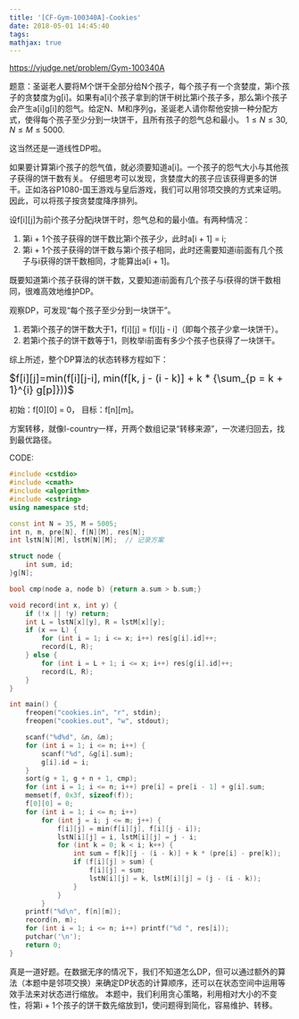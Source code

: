 ```yaml
---
title: '[CF-Gym-100340A]-Cookies'
date: 2018-05-01 14:45:40
tags:
mathjax: true
---
```


https://vjudge.net/problem/Gym-100340A

题意：圣诞老人要将M个饼干全部分给N个孩子，每个孩子有一个贪婪度，第i个孩子的贪婪度为g[i]。如果有a[i]个孩子拿到的饼干树比第i个孩子多，那么第i个孩子会产生a[i]g[i]的怨气。给定N、M和序列g，圣诞老人请你帮他安排一种分配方式，使得每个孩子至少分到一块饼干，且所有孩子的怨气总和最小。
$1 \leq N \leq 30$, $N \leq M \leq 5000$.

这当然还是一道线性DP啦。

如果要计算第i个孩子的怨气值，就必须要知道a[i]。一个孩子的怨气大小与其他孩子获得的饼干数有关。
仔细思考可以发现，贪婪度大的孩子应该获得更多的饼干。正如洛谷P1080-国王游戏与皇后游戏，我们可以用邻项交换的方式来证明。因此，可以将孩子按贪婪度降序排列。

设f[i][j]为前i个孩子分配j块饼干时，怨气总和的最小值。有两种情况：
1. 第i + 1个孩子获得的饼干数比第i个孩子少，此时a[i + 1] = i;
2. 第i + 1个孩子获得的饼干数与第i个孩子相同，此时还需要知道i前面有几个孩子与i获得的饼干数相同，才能算出a[i + 1]。

既要知道第i个孩子获得的饼干数，又要知道i前面有几个孩子与i获得的饼干数相同，很难高效地维护DP。

观察DP，可发现“每个孩子至少分到一块饼干”。
1. 若第i个孩子的饼干数大于1，f[i][j] = f[i][j - i]（即每个孩子少拿一块饼干）。
2. 若第i个孩子的饼干数等于1，则枚举i前面有多少个孩子也获得了一块饼干。

综上所述，整个DP算法的状态转移方程如下：

<font size=4>$f[i][j]=min(f[i][j-i], min(f[k, j - (i - k)] + k * {\sum_{p = k + 1}^{i} g[p]}))$</font>

初始：f[0][0] = 0， 目标：f[n][m]。

方案转移，就像I-country一样，开两个数组记录“转移来源”，一次递归回去，找到最优路径。


CODE:
``` c++
#include <cstdio>
#include <cmath>
#include <algorithm>
#include <cstring>
using namespace std;

const int N = 35, M = 5005;
int n, m, pre[N], f[N][M], res[N];
int lstN[N][M], lstM[N][M];  // 记录方案

struct node {
    int sum, id;
}g[N];

bool cmp(node a, node b) {return a.sum > b.sum;}

void record(int x, int y) {
    if (!x || !y) return;
    int L = lstN[x][y], R = lstM[x][y];
    if (x == L) {
        for (int i = 1; i <= x; i++) res[g[i].id]++;
        record(L, R);
    } else {
        for (int i = L + 1; i <= x; i++) res[g[i].id]++;
        record(L, R);
    }
}

int main() {
    freopen("cookies.in", "r", stdin);
    freopen("cookies.out", "w", stdout);

    scanf("%d%d", &n, &m);
    for (int i = 1; i <= n; i++) {
        scanf("%d", &g[i].sum);
        g[i].id = i;
    }
    sort(g + 1, g + n + 1, cmp);
    for (int i = 1; i <= n; i++) pre[i] = pre[i - 1] + g[i].sum;
    memset(f, 0x3f, sizeof(f));
    f[0][0] = 0;
    for (int i = 1; i <= n; i++)
        for (int j = i; j <= m; j++) {
            f[i][j] = min(f[i][j], f[i][j - i]);
            lstN[i][j] = i, lstM[i][j] = j - i;
            for (int k = 0; k < i; k++) {
                int sum = f[k][j - (i - k)] + k * (pre[i] - pre[k]);
                if (f[i][j] > sum) {
                    f[i][j] = sum;
                    lstN[i][j] = k, lstM[i][j] = (j - (i - k));
                }
            }
        }
    printf("%d\n", f[n][m]);
    record(n, m);
    for (int i = 1; i <= n; i++) printf("%d ", res[i]);
    putchar('\n');
    return 0;
}
```

真是一道好题。在数据无序的情况下，我们不知道怎么DP，但可以通过额外的算法（本题中是邻项交换）来确定DP状态的计算顺序，还可以在状态空间中运用等效手法来对状态进行缩放。
本题中，我们利用贪心策略，利用相对大小的不变性，将第i + 1个孩子的饼干数先缩放到1，使问题得到简化，容易维护、转移。